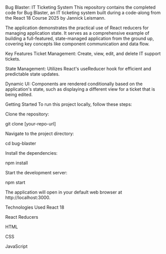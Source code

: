 Bug Blaster: IT Ticketing System
This repository contains the completed code for Bug Blaster, an IT ticketing system built during a code-along from the React 18 Course 2025 by Jannick Leismann.

The application demonstrates the practical use of React reducers for managing application state. It serves as a comprehensive example of building a full-featured, state-managed application from the ground up, covering key concepts like component communication and data flow.

Key Features
Ticket Management: Create, view, edit, and delete IT support tickets.

State Management: Utilizes React's useReducer hook for efficient and predictable state updates.

Dynamic UI: Components are rendered conditionally based on the application's state, such as displaying a different view for a ticket that is being edited.

Getting Started
To run this project locally, follow these steps:

Clone the repository:

git clone [your-repo-url]

Navigate to the project directory:

cd bug-blaster

Install the dependencies:

npm install

Start the development server:

npm start

The application will open in your default web browser at http://localhost:3000.

Technologies Used
React 18

React Reducers

HTML

CSS

JavaScript
